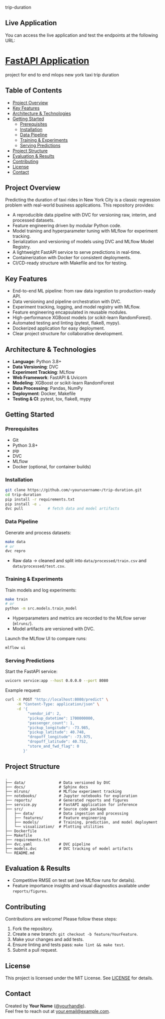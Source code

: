 trip-duration

## Live Application

You can access the live application and test the endpoints at the following URL:

[FastAPI Application](http://35.85.144.241:8080/docs)
==============================

project for end to end mlops new york taxi trip duration

 ## Table of Contents
 - [Project Overview](#project-overview)
 - [Key Features](#key-features)
 - [Architecture & Technologies](#architecture--technologies)
 - [Getting Started](#getting-started)
   - [Prerequisites](#prerequisites)
   - [Installation](#installation)
   - [Data Pipeline](#data-pipeline)
   - [Training & Experiments](#training--experiments)
   - [Serving Predictions](#serving-predictions)
 - [Project Structure](#project-structure)
 - [Evaluation & Results](#evaluation--results)
 - [Contributing](#contributing)
 - [License](#license)
 - [Contact](#contact)

 ## Project Overview

 Predicting the duration of taxi rides in New York City is a classic regression problem with real-world business applications. This repository provides:

 - A reproducible data pipeline with DVC for versioning raw, interim, and processed datasets.
 - Feature engineering driven by modular Python code.
 - Model training and hyperparameter tuning with MLflow for experiment tracking.
 - Serialization and versioning of models using DVC and MLflow Model Registry.
 - A lightweight FastAPI service to serve predictions in real-time.
 - Containerization with Docker for consistent deployments.
 - CI/CD-ready structure with Makefile and tox for testing.

 ## Key Features

 - End-to-end ML pipeline: from raw data ingestion to production-ready API.
 - Data versioning and pipeline orchestration with DVC.
 - Experiment tracking, logging, and model registry with MLflow.
 - Feature engineering encapsulated in reusable modules.
 - High-performance XGBoost models (or scikit-learn RandomForest).
 - Automated testing and linting (pytest, flake8, mypy).
 - Dockerized application for easy deployment.
 - Clear project structure for collaborative development.

 ## Architecture & Technologies

 - **Language**: Python 3.8+
 - **Data Versioning**: DVC
 - **Experiment Tracking**: MLflow
 - **Web Framework**: FastAPI & Uvicorn
 - **Modeling**: XGBoost or scikit-learn RandomForest
 - **Data Processing**: Pandas, NumPy
 - **Deployment**: Docker, Makefile
 - **Testing & CI**: pytest, tox, flake8, mypy

 ## Getting Started

 ### Prerequisites
 - Git
 - Python 3.8+
 - pip
 - DVC
 - MLflow
 - Docker (optional, for container builds)

 ### Installation
 ```bash
 git clone https://github.com/<yourusername>/trip-duration.git
 cd trip-duration
 pip install -r requirements.txt
 pip install -e .
 dvc pull           # fetch data and model artifacts
 ```

 ### Data Pipeline
 Generate and process datasets:
 ```bash
 make data
 # or
 dvc repro
 ```
 - Raw data → cleaned and split into `data/processed/train.csv` and `data/processed/test.csv`.

 ### Training & Experiments
 Train models and log experiments:
 ```bash
 make train
 # or
 python -m src.models.train_model
 ```
 - Hyperparameters and metrics are recorded to the MLflow server (`mlruns/`).
 - Model artifacts are versioned with DVC.

 Launch the MLflow UI to compare runs:
 ```bash
 mlflow ui
 ```

 ### Serving Predictions
 Start the FastAPI service:
 ```bash
 uvicorn service:app --host 0.0.0.0 --port 8080
 ```

 Example request:
 ```bash
 curl -X POST "http://localhost:8080/predict" \
      -H "Content-Type: application/json" \
      -d '{
           "vendor_id": 2,
           "pickup_datetime": 1700000000,
           "passenger_count": 1,
           "pickup_longitude": -73.985,
           "pickup_latitude": 40.748,
           "dropoff_longitude": -73.975,
           "dropoff_latitude": 40.752,
           "store_and_fwd_flag": 0
         }'
 ```

 ## Project Structure

 ```text
 .
 ├── data/               # Data versioned by DVC
 ├── docs/               # Sphinx docs
 ├── mlruns/             # MLflow experiment tracking
 ├── notebooks/          # Jupyter notebooks for exploration
 ├── reports/            # Generated reports and figures
 ├── service.py          # FastAPI application for inference
 ├── src/                # Source code package
 │   ├── data/           # Data ingestion and processing
 │   ├── features/       # Feature engineering
 │   ├── models/         # Training, prediction, and model deployment
 │   └── visualization/  # Plotting utilities
 ├── Dockerfile
 ├── Makefile
 ├── requirements.txt
 ├── dvc.yaml            # DVC pipeline
 ├── models.dvc          # DVC tracking of model artifacts
 └── README.md
 ```

 ## Evaluation & Results

 - Competitive RMSE on test set (see MLflow runs for details).
 - Feature importance insights and visual diagnostics available under `reports/figures`.

 ## Contributing

 Contributions are welcome! Please follow these steps:
 1. Fork the repository.
 2. Create a new branch: `git checkout -b feature/YourFeature`.
 3. Make your changes and add tests.
 4. Ensure linting and tests pass: `make lint && make test`.
 5. Submit a pull request.

 ## License

 This project is licensed under the MIT License. See [LICENSE](LICENSE) for details.

 ## Contact

 Created by **Your Name** ([@yourhandle](https://github.com/yourusername)).  
 Feel free to reach out at your.email@example.com.